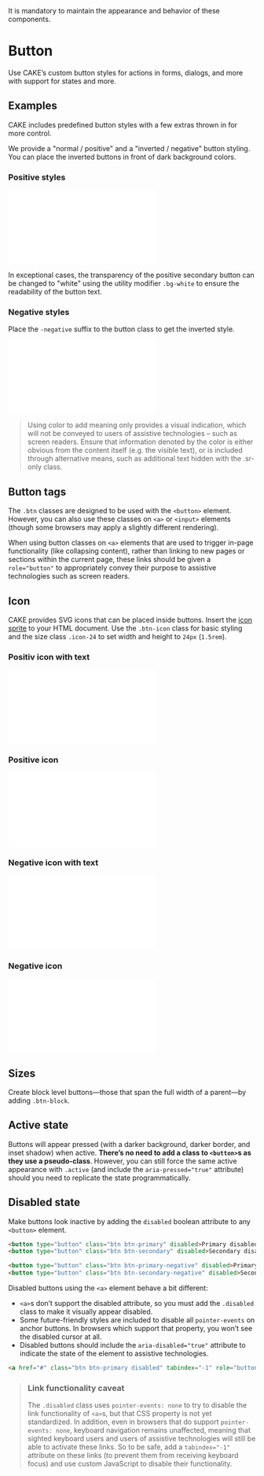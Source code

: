 <AlertWarning alertHeadline="Not modifiable">
 It is mandatory to maintain the appearance and behavior of these components.
</AlertWarning>

# Button

Use CAKE’s custom button styles for actions in forms, dialogs, and more with support for states and more.

## Examples

CAKE includes predefined button styles with a few extras thrown in for more control.

We provide a "normal / positive" and a "inverted / negative" button styling. You can place the inverted buttons in front of dark background colors.

### Positive styles

<ContentRack
    fields='
        "preview": {
            "src": "examples/ButtonPositive.html",
            "type": "link"
        },
        "<html>":{
            "src": "examples/ButtonPositive.html",
            "type": "content",
            "selector": "#app"
        }
    '
 />

![ButtonPositive](examples/ButtonPositive.html)

In exceptional cases, the transparency of the positive secondary button can be changed to "white" using the utility modifier `.bg-white` to ensure the readability of the button text.

### Negative styles

Place the `-negative` suffix to the button class to get the inverted style.

<ContentRack
    fields='
        "preview": {
            "src": "examples/ButtonNegative.html",
            "type": "link"
        },
        "<html>":{
            "src": "examples/ButtonNegative.html",
            "type": "content",
            "selector": "#app"
        }
    '
 />

![ButtonNegative](examples/ButtonNegative.html)

> Using color to add meaning only provides a visual indication, which will not be conveyed to users of assistive technologies – such as screen readers. Ensure that information denoted by the color is either obvious from the content itself (e.g. the visible text), or is included through alternative means, such as additional text hidden with the .sr-only class.

## Button tags

The `.btn` classes are designed to be used with the `<button>` element. However, you can also use these classes on `<a>` or `<input>` elements (though some browsers may apply a slightly different rendering).

When using button classes on `<a>` elements that are used to trigger in-page functionality (like collapsing content), rather than linking to new pages or sections within the current page, these links should be given a `role="button"` to appropriately convey their purpose to assistive technologies such as screen readers.

## Icon

CAKE provides SVG icons that can be placed inside buttons. Insert the [icon sprite](../Icon/Icon.md) to your HTML document. Use the `.btn-icon` class for basic styling and the size class `.icon-24` to set width and height to `24px` (`1.5rem`).

### Positiv icon with text

<ContentRack
    fields='
        "preview": {
            "src": "examples/ButtonWithIcon.html",
            "type": "link"
        },
        "<html>":{
            "src": "examples/ButtonWithIcon.html",
            "type": "content",
            "selector": "#app"
        }
    '
 />

![ButtonWithIcon](examples/ButtonWithIcon.html)

### Positive icon

<ContentRack
    fields='
        "preview": {
            "src": "examples/ButtonWithIconPositive.html",
            "type": "link"
        },
        "<html>":{
            "src": "examples/ButtonWithIconPositive.html",
            "type": "content",
            "selector": "#app"
        }
    '
 />

![ButtonWithIconPositive](examples/ButtonWithIconPositive.html)

### Negative icon with text

<ContentRack
    fields='
        "preview": {
            "src": "examples/ButtonWithIconAndTextNegative.html",
            "type": "link"
        },
        "<html>":{
            "src": "examples/ButtonWithIconAndTextNegative.html",
            "type": "content",
            "selector": "#app"
        }
    '
 />

![ButtonWithIconAndTextNegative](examples/ButtonWithIconAndTextNegative.html)

### Negative icon

<ContentRack
    fields='
        "preview": {
            "src": "examples/ButtonWithIconNegative.html",
            "type": "link"
        },
        "<html>":{
            "src": "examples/ButtonWithIconNegative.html",
            "type": "content",
            "selector": "#app"
        }
    '
 />

![ButtonWithIconNegative](examples/ButtonWithIconNegative.html)

## Sizes

Create block level buttons—those that span the full width of a parent—by adding `.btn-block`.

## Active state

Buttons will appear pressed (with a darker background, darker border, and inset shadow) when active. **There’s no need to add a class to `<button>`s as they use a pseudo-class**. However, you can still force the same active appearance with `.active` (and include the `aria-pressed="true"` attribute) should you need to replicate the state programmatically.

## Disabled state

Make buttons look inactive by adding the `disabled` boolean attribute to any `<button>` element.

```html
<button type="button" class="btn btn-primary" disabled>Primary disabled</button>
<button type="button" class="btn btn-secondary" disabled>Secondary disabled</button>

<button type="button" class="btn btn-primary-negative" disabled>Primary disabled</button>
<button type="button" class="btn btn-secondary-negative" disabled>Secondary disabled</button>
```

Disabled buttons using the `<a>` element behave a bit different:

* `<a>`s don’t support the disabled attribute, so you must add the `.disabled` class to make it visually appear disabled.
* Some future-friendly styles are included to disable all `pointer-events` on anchor buttons. In browsers which support that property, you won’t see the disabled cursor at all.
* Disabled buttons should include the `aria-disabled="true"` attribute to indicate the state of the element to assistive technologies.


```html
<a href="#" class="btn btn-primary disabled" tabindex="-1" role="button" aria-disabled="true">Primary link</a>
```


> ### Link functionality caveat
>
> The `.disabled` class uses `pointer-events: none` to try to disable the link functionality of `<a>`s, but that CSS property is not yet standardized. In addition, even in browsers that do support `pointer-events: none`, keyboard navigation remains unaffected, meaning that sighted keyboard users and users of assistive technologies will still be able to activate these links. So to be safe, add a `tabindex="-1"` attribute on these links (to prevent them from receiving keyboard focus) and use custom JavaScript to disable their functionality.
